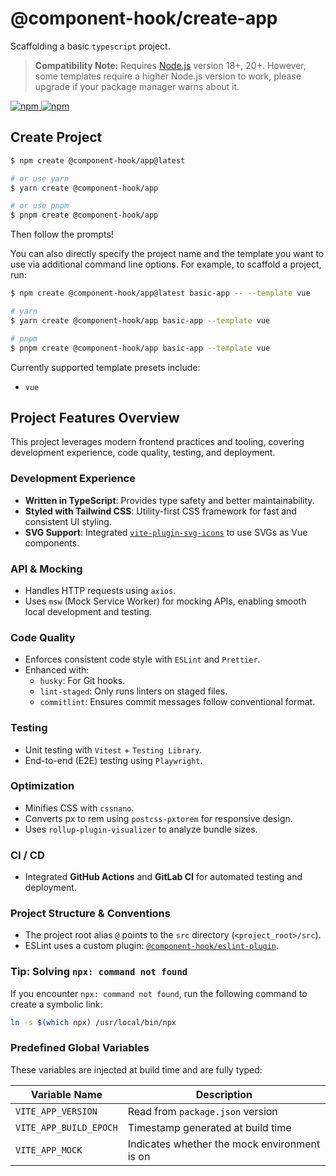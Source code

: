 # @component-hook/create-app

Scaffolding a basic `typescript` project.

> **Compatibility Note:**
> Requires [Node.js](https://nodejs.org/en/) version 18+, 20+. However, some templates require a higher Node.js version to work, please upgrade if your package manager warns about it.

<p>
  <a href="https://npm-stat.com/charts.html?package=@component-hook/create-app">
    <img src="https://img.shields.io/npm/dm/@component-hook/create-app.svg" alt="npm"/>
  </a>
  <a href="https://www.npmjs.com/package/@component-hook/create-app">
    <img src="https://img.shields.io/npm/v/@component-hook/create-app.svg" alt="npm"/>
  </a>
</p>

## Create Project

```bash
$ npm create @component-hook/app@latest

# or use yarn
$ yarn create @component-hook/app

# or use pnpm
$ pnpm create @component-hook/app
```

Then follow the prompts!

You can also directly specify the project name and the template you want to use via additional command line options. For example, to scaffold a project, run:

```bash
$ npm create @component-hook/app@latest basic-app -- --template vue

# yarn
$ yarn create @component-hook/app basic-app --template vue

# pnpm
$ pnpm create @component-hook/app basic-app --template vue
```

Currently supported template presets include:

- `vue`

## Project Features Overview

This project leverages modern frontend practices and tooling, covering development experience, code quality, testing, and deployment.

### Development Experience

- **Written in TypeScript**: Provides type safety and better maintainability.
- **Styled with Tailwind CSS**: Utility-first CSS framework for fast and consistent UI styling.
- **SVG Support**: Integrated [`vite-plugin-svg-icons`](https://github.com/vbenjs/vite-plugin-svg-icons) to use SVGs as Vue components.

### API & Mocking

- Handles HTTP requests using `axios`.
- Uses `msw` (Mock Service Worker) for mocking APIs, enabling smooth local development and testing.

### Code Quality

- Enforces consistent code style with `ESLint` and `Prettier`.
- Enhanced with:
  - `husky`: For Git hooks.
  - `lint-staged`: Only runs linters on staged files.
  - `commitlint`: Ensures commit messages follow conventional format.

### Testing

- Unit testing with `Vitest` + `Testing Library`.
- End-to-end (E2E) testing using `Playwright`.

### Optimization

- Minifies CSS with `cssnano`.
- Converts px to rem using `postcss-pxtorem` for responsive design.
- Uses `rollup-plugin-visualizer` to analyze bundle sizes.

### CI / CD

- Integrated **GitHub Actions** and **GitLab CI** for automated testing and deployment.

### Project Structure & Conventions

- The project root alias `@` points to the `src` directory (`<project_root>/src`).
- ESLint uses a custom plugin: [`@component-hook/eslint-plugin`](https://www.npmjs.com/package/@component-hook/eslint-plugin).

### Tip: Solving `npx: command not found`

If you encounter `npx: command not found`, run the following command to create a symbolic link:

```bash
ln -s $(which npx) /usr/local/bin/npx
```

### Predefined Global Variables

These variables are injected at build time and are fully typed:

| Variable Name          | Description                                  |
| ---------------------- | -------------------------------------------- |
| `VITE_APP_VERSION`     | Read from `package.json` version             |
| `VITE_APP_BUILD_EPOCH` | Timestamp generated at build time            |
| `VITE_APP_MOCK`        | Indicates whether the mock environment is on |
